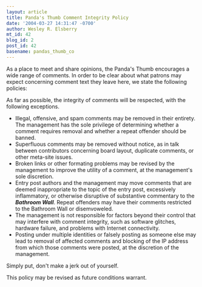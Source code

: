 ```yaml
---
layout: article
title: Panda's Thumb Comment Integrity Policy
date: '2004-03-27 14:31:47 -0700'
author: Wesley R. Elsberry
mt_id: 42
blog_id: 2
post_id: 42
basename: pandas_thumb_co
---
```

As a place to meet and share opinions, the Panda's Thumb encourages a wide range of comments. In order to be clear about what patrons may expect concerning comment text they leave here, we state the following policies:

As far as possible, the integrity of comments will be respected, with the following exceptions.


* Illegal, offensive, and spam comments may be removed in their entirety. The management has the sole privilege of determining whether a comment requires removal and whether a repeat offender should be banned.
* Superfluous comments may be removed without notice, as in talk between contributors concerning board layout, duplicate comments, or other meta-site issues.
* Broken links or other formating problems may be revised by the management to improve the utility of a comment, at the management's sole discretion.
* Entry post authors and the management may move comments that are deemed inappropriate to the topic of the entry post, excessively inflammatory, or otherwise disruptive of substantive commentary to the **_Bathroom Wall_**.  Repeat offenders may have their comments restricted to the Bathroom Wall or disemvoweled.
* The management is not responsible for factors beyond their control that may interfere with comment integrity, such as software glitches, hardware failure, and problems with Internet connectivity.
* Posting under multiple identities or falsely posting as someone else may lead to removal of affected comments and blocking of the IP address from which those comments were posted, at the discretion of the management.


Simply put, don't make a jerk out of yourself.

This policy may be revised as future conditions warrant.
